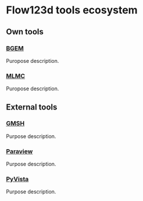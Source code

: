 # Flow123d tools ecosystem


## Own tools

### [BGEM](https://github.com/GeoMop/bgem)
Puropose description.

### [MLMC](https://github.com/GeoMop/mlmc)
Puropose description.

## External tools

### [GMSH](https://gmsh.info/)
Purpose description.

### [Paraview](https://www.paraview.org/)
Purpose description.

### [PyVista](https://www.paraview.org/)
Purpose description.
